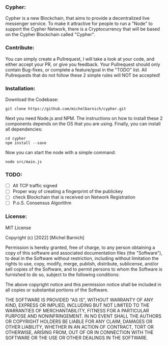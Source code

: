 ### Cypher:
Cypher is a new Blockchain, that aims to provide a decentralized live messenger service. To make it attractive for people to run a "Node" to support the Cypher Network, there is a Cryptocurrency that will be based on the Cypher Blockchain called "Cypher".

### Contribute:
You can simply create a Pullrequest, I will take a look at your code, and either accept your PR, or give you feedback. Your Pullrequest should only contain Bug-fixes, or complete a feature/goal in the "TODO" list. All Pullrequests that do not follow these 2 simple rules will NOT be accepted!

### Installation:
Download the Codebase:
```
git clone https://github.com/michelbarnich/cypher.git
```

Next you need Node.js and NPM. The instructions on how to install these 2 components depends on the OS that you are using.
Finally, you can install all dependencies:
```
cd cypher
npm install --save
```

Now you can start the node with a simple command:
```
node src/main.js
```

### TODO:
- [ ] All TCP traffic signed
- [ ] Proper way of creating a fingerprint of the publickey
- [ ] check Blockchain that is received on Network Registration
- [ ] P.o.S. Consensus Algorithm

### License: 
MIT License

Copyright (c) [2022] [Michel Barnich]

Permission is hereby granted, free of charge, to any person obtaining a copy
of this software and associated documentation files (the "Software"), to deal
in the Software without restriction, including without limitation the rights
to use, copy, modify, merge, publish, distribute, sublicense, and/or sell
copies of the Software, and to permit persons to whom the Software is
furnished to do so, subject to the following conditions:

The above copyright notice and this permission notice shall be included in all
copies or substantial portions of the Software.

THE SOFTWARE IS PROVIDED "AS IS", WITHOUT WARRANTY OF ANY KIND, EXPRESS OR
IMPLIED, INCLUDING BUT NOT LIMITED TO THE WARRANTIES OF MERCHANTABILITY,
FITNESS FOR A PARTICULAR PURPOSE AND NONINFRINGEMENT. IN NO EVENT SHALL THE
AUTHORS OR COPYRIGHT HOLDERS BE LIABLE FOR ANY CLAIM, DAMAGES OR OTHER
LIABILITY, WHETHER IN AN ACTION OF CONTRACT, TORT OR OTHERWISE, ARISING FROM,
OUT OF OR IN CONNECTION WITH THE SOFTWARE OR THE USE OR OTHER DEALINGS IN THE
SOFTWARE.